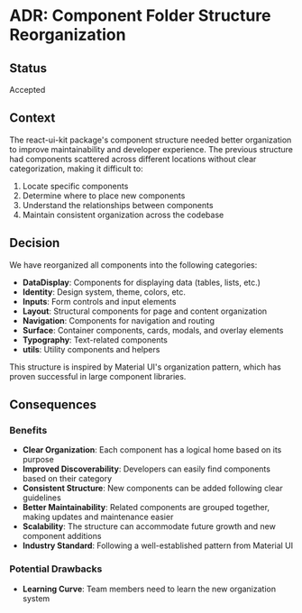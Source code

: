 # ADR: Component Folder Structure Reorganization

## Status

Accepted

## Context

The react-ui-kit package's component structure needed better organization to improve maintainability and developer experience. The previous structure had components scattered across different locations without clear categorization, making it difficult to:

1. Locate specific components
2. Determine where to place new components
3. Understand the relationships between components
4. Maintain consistent organization across the codebase

## Decision

We have reorganized all components into the following categories:

- **DataDisplay**: Components for displaying data (tables, lists, etc.)
- **Identity**: Design system, theme, colors, etc.
- **Inputs**: Form controls and input elements
- **Layout**: Structural components for page and content organization
- **Navigation**: Components for navigation and routing
- **Surface**: Container components, cards, modals, and overlay elements
- **Typography**: Text-related components
- **utils**: Utility components and helpers

This structure is inspired by Material UI's organization pattern, which has proven successful in large component libraries.

## Consequences

### Benefits

- **Clear Organization**: Each component has a logical home based on its purpose
- **Improved Discoverability**: Developers can easily find components based on their category
- **Consistent Structure**: New components can be added following clear guidelines
- **Better Maintainability**: Related components are grouped together, making updates and maintenance easier
- **Scalability**: The structure can accommodate future growth and new component additions
- **Industry Standard**: Following a well-established pattern from Material UI

### Potential Drawbacks

- **Learning Curve**: Team members need to learn the new organization system
